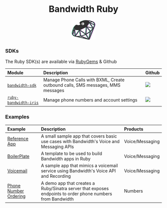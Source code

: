 <div align="center">

# Bandwidth Ruby

<img src="https://github.com/Bandwidth/examples/raw/master/.readme_images/ruby.png" width="15%">

</div>

### SDKs

The Ruby SDK(s) are available via [RubyGems](https://rubygems.org/) & Github

| Module                                                                 | Description                                                                     | Github                                                     |
|:-----------------------------------------------------------------------|:--------------------------------------------------------------------------------|:-----------------------------------------------------------|
| [`bandwidth-sdk`](https://rubygems.org/gems/bandwidth-sdk)             | Manage Phone Calls with BXML, Create outbound calls, SMS messages, MMS messages | [<img src="https://github.com/favicon.ico">](https://github.com/Bandwidth/ruby-sdk)            |
| [`ruby-bandwidth-iris`](https://rubygems.org/gems/ruby-bandwidth-iris) | Manage phone numbers and account settings                                       | [<img src="https://github.com/favicon.ico">](https://github.com/Bandwidth/ruby-bandwidth-iris) |

### Examples

| Example                                           | Description                                                                                                | Products        |
|:--------------------------------------------------|:-----------------------------------------------------------------------------------------------------------|:----------------|
| [Reference App](BandwidthReferenceApp)       | A small sample app that covers basic use cases with Bandwidth's Voice and Messaging APIs                   | Voice/Messaging |
| [BoilerPlate](BoilerPlate)                   | A template to be used to build Bandwidth apps in Ruby                                                      | Voice/Messaging |
| [Voicemail](RecordingApp)                    | A sample app that mimics a voicemail service using Bandwidth's Voice API and Recording                     | Voice/Messaging |
| [Phone Number Ordering](PhoneNumberOrdering) | A demo app that creates a Ruby/Sinatra server that exposes endpoints to order phone numbers from Bandwidth | Numbers         |